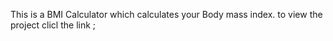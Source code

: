 This is a BMI Calculator which calculates your Body mass index. to view the project clicl the link ; 
